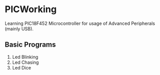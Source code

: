 # PICWorking

Learning PIC18F452 Microcontroller for usage of Advanced Peripherals  (mainly USB).


## Basic Programs
1) Led Blinking
2) Led Chasing
3) Led Dice